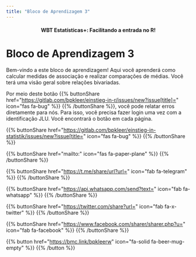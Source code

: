 ```yaml
---
title: "Bloco de Aprendizagem 3"
---
```


<center><h4>WBT Estatísticas+: Facilitando a entrada no R!</h4></center>

# Bloco de Aprendizagem 3

Bem-vindo a este bloco de aprendizagem! Aqui você aprenderá como calcular medidas de associação e realizar comparações de médias. Você terá uma visão geral sobre relações bivariadas.

Por meio deste botão {{% buttonShare href="https://gitlab.com/bpkleer/einstieg-in-r/issues/new?issue[title]=" icon="fas fa-bug" %}} {{% /buttonShare %}}, você pode relatar erros diretamente para nós. Para isso, você precisa fazer login uma vez com a identificação JLU. Você encontrará o botão em cada página.

{{% buttonShare href="https://gitlab.com/bpkleer/einstieg-in-statistik/issues/new?issue[title=" icon="fas fa-bug" %}} {{% /buttonShare %}} 

{{% buttonShare href="mailto:" icon="fas fa-paper-plane" %}} {{% /buttonShare %}}

{{% buttonShare href="https://t.me/share/url?url=" icon="fab fa-telegram" %}} {{% /buttonShare %}}

{{% buttonShare href="https://api.whatsapp.com/send?text=" icon="fab fa-whatsapp" %}} {{% /buttonShare %}}

{{% buttonShare href="https://twitter.com/share?url=" icon="fab fa-x-twitter" %}} {{% /buttonShare %}}

{{% buttonShare href="https://www.facebook.com/sharer/sharer.php?u=" icon="fab fa-facebook" %}} {{% /buttonShare %}}

{{% button href="https://bmc.link/bpkleerw" icon="fa-solid fa-beer-mug-empty" %}} {{% /button %}}
